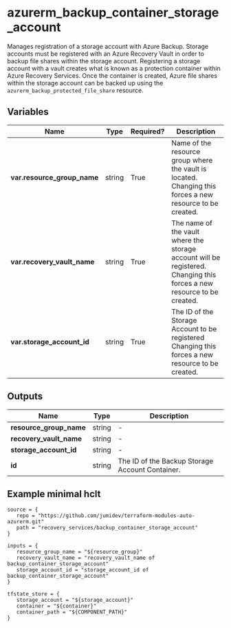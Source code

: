 # azurerm_backup_container_storage_account

Manages registration of a storage account with Azure Backup. Storage accounts must be registered with an Azure Recovery Vault in order to backup file shares within the storage account. Registering a storage account with a vault creates what is known as a protection container within Azure Recovery Services. Once the container is created, Azure file shares within the storage account can be backed up using the `azurerm_backup_protected_file_share` resource.

## Variables

| Name | Type | Required? |  Description |
| ---- | ---- | --------- |  ----------- |
| **var.resource_group_name** | string | True | Name of the resource group where the vault is located. Changing this forces a new resource to be created. | 
| **var.recovery_vault_name** | string | True | The name of the vault where the storage account will be registered. Changing this forces a new resource to be created. | 
| **var.storage_account_id** | string | True | The ID of the Storage Account to be registered Changing this forces a new resource to be created. | 



## Outputs

| Name | Type | Description |
| ---- | ---- | --------- | 
| **resource_group_name** | string  | - | 
| **recovery_vault_name** | string  | - | 
| **storage_account_id** | string  | - | 
| **id** | string  | The ID of the Backup Storage Account Container. | 

## Example minimal hclt

```hcl
source = {
   repo = "https://github.com/jumidev/terraform-modules-auto-azurerm.git" 
   path = "recovery_services/backup_container_storage_account" 
}

inputs = {
   resource_group_name = "${resource_group}" 
   recovery_vault_name = "recovery_vault_name of backup_container_storage_account" 
   storage_account_id = "storage_account_id of backup_container_storage_account" 
}

tfstate_store = {
   storage_account = "${storage_account}" 
   container = "${container}" 
   container_path = "${COMPONENT_PATH}" 
}


```
